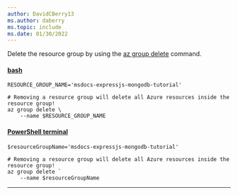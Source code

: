```yaml
---
author: DavidCBerry13
ms.author: daberry
ms.topic: include
ms.date: 01/30/2022
---
```

Delete the resource group by using the [az group delete](/cli/azure/group#az_group_delete) command.

#### [bash](#tab/terminal-bash)

```azurecli
RESOURCE_GROUP_NAME='msdocs-expressjs-mongodb-tutorial'

# Removing a resource group will delete all Azure resources inside the resource group!
az group delete \
    --name $RESOURCE_GROUP_NAME
```

#### [PowerShell terminal](#tab/terminal-powershell)

```azurecli
$resourceGroupName='msdocs-expressjs-mongodb-tutorial'

# Removing a resource group will delete all Azure resources inside the resource group!
az group delete `
    --name $resourceGroupName
```

---
